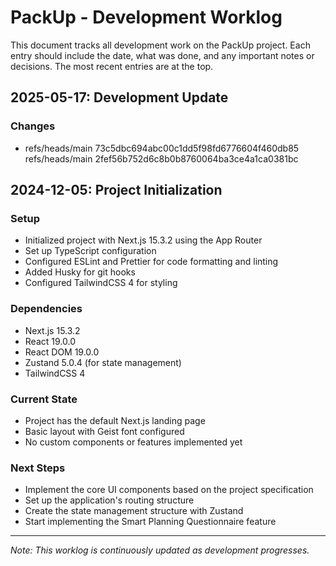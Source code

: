 # PackUp - Development Worklog

This document tracks all development work on the PackUp project. Each entry should include the date, what was done, and any important notes or decisions. The most recent entries are at the top.

## 2025-05-17: Development Update

### Changes

- refs/heads/main 73c5dbc694abc00c1dd5f98fd6776604f460db85 refs/heads/main 2fef56b752d6c8b0b8760064ba3ce4a1ca0381bc

## 2024-12-05: Project Initialization

### Setup

- Initialized project with Next.js 15.3.2 using the App Router
- Set up TypeScript configuration
- Configured ESLint and Prettier for code formatting and linting
- Added Husky for git hooks
- Configured TailwindCSS 4 for styling

### Dependencies

- Next.js 15.3.2
- React 19.0.0
- React DOM 19.0.0
- Zustand 5.0.4 (for state management)
- TailwindCSS 4

### Current State

- Project has the default Next.js landing page
- Basic layout with Geist font configured
- No custom components or features implemented yet

### Next Steps

- Implement the core UI components based on the project specification
- Set up the application's routing structure
- Create the state management structure with Zustand
- Start implementing the Smart Planning Questionnaire feature

---

_Note: This worklog is continuously updated as development progresses._
